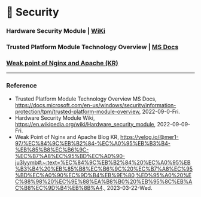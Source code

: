 # :closed_lock_with_key: Security

### Hardware Security Module | [WiKi](https://en.wikipedia.org/wiki/Hardware_security_module)

### Trusted Platform Module Technology Overview | [MS Docs](https://docs.microsoft.com/en-us/windows/security/information-protection/tpm/trusted-platform-module-overview)

### [Weak point of Nginx and Apache (KR)](https://velog.io/@mer1-97/%EC%84%9C%EB%B2%84-%EC%A0%95%EB%B3%B4-%EB%85%B8%EC%B6%9C-%EC%B7%A8%EC%95%BD%EC%A0%90-ju3lyymb#:~:text=%EC%84%9C%EB%B2%84%20%EC%A0%95%EB%B3%B4%20%EB%85%B8%EC%B6%9C%20%EC%B7%A8%EC%95%BD%EC%A0%90%EC%9D%B4%EB%9E%80,%ED%95%A0%20%EC%88%98%20%EC%9E%88%EA%B8%B0%20%EB%95%8C%EB%AC%B8%EC%9D%B4%EB%8B%A4.)

---

### Reference
- Trusted Platform Module Technology Overview MS Docs, https://docs.microsoft.com/en-us/windows/security/information-protection/tpm/trusted-platform-module-overview, 2022-09-0-Fri.
- Hardware Security Module Wiki, https://en.wikipedia.org/wiki/Hardware_security_module, 2022-09-09-Fri.
- Weak Point of Nginx and Apache Blog KR, https://velog.io/@mer1-97/%EC%84%9C%EB%B2%84-%EC%A0%95%EB%B3%B4-%EB%85%B8%EC%B6%9C-%EC%B7%A8%EC%95%BD%EC%A0%90-ju3lyymb#:~:text=%EC%84%9C%EB%B2%84%20%EC%A0%95%EB%B3%B4%20%EB%85%B8%EC%B6%9C%20%EC%B7%A8%EC%95%BD%EC%A0%90%EC%9D%B4%EB%9E%80,%ED%95%A0%20%EC%88%98%20%EC%9E%88%EA%B8%B0%20%EB%95%8C%EB%AC%B8%EC%9D%B4%EB%8B%A4., 2023-03-22-Wed.
